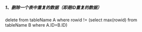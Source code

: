 ##### 1、删除一个表中重复的数据（即是ID重复的数据）

delete from tableName A where rowid != (select max(rowid) from tableName B where A.ID=B.ID)

